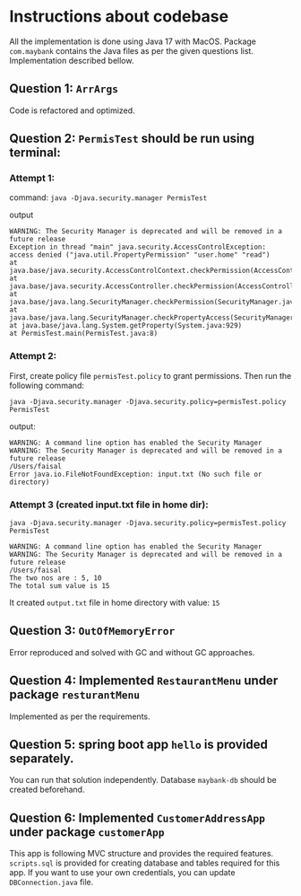 # Instructions about codebase

All the implementation is done using Java 17 with MacOS. Package `com.maybank` contains the Java files 
as per the given questions list. Implementation described bellow. 

## Question 1: `ArrArgs` 
Code is refactored and optimized.

## Question 2: `PermisTest` should be run using terminal:
### Attempt 1:
command: `java -Djava.security.manager PermisTest`

output

``` WARNING: A command line option has enabled the Security Manager
WARNING: The Security Manager is deprecated and will be removed in a future release
Exception in thread "main" java.security.AccessControlException: access denied ("java.util.PropertyPermission" "user.home" "read")
at java.base/java.security.AccessControlContext.checkPermission(AccessControlContext.java:485)
at java.base/java.security.AccessController.checkPermission(AccessController.java:1068)
at java.base/java.lang.SecurityManager.checkPermission(SecurityManager.java:416)
at java.base/java.lang.SecurityManager.checkPropertyAccess(SecurityManager.java:1160)
at java.base/java.lang.System.getProperty(System.java:929)
at PermisTest.main(PermisTest.java:8)
```

### Attempt 2:

First, create policy file `permisTest.policy` to grant permissions. Then run the following command:

`java -Djava.security.manager -Djava.security.policy=permisTest.policy PermisTest`

output: 

```
WARNING: A command line option has enabled the Security Manager
WARNING: The Security Manager is deprecated and will be removed in a future release
/Users/faisal
Error java.io.FileNotFoundException: input.txt (No such file or directory)
```

### Attempt 3 (created input.txt file in home dir):

`java -Djava.security.manager -Djava.security.policy=permisTest.policy PermisTest`

```
WARNING: A command line option has enabled the Security Manager
WARNING: The Security Manager is deprecated and will be removed in a future release
/Users/faisal
The two nos are : 5, 10
The total sum value is 15
```

It created `output.txt` file in home directory with value: `15`

## Question 3: `OutOfMemoryError`

Error reproduced and solved with GC and without GC approaches.

## Question 4: Implemented `RestaurantMenu` under package `resturantMenu`

Implemented as per the requirements.

## Question 5: spring boot app `hello` is provided separately. 

You can run that solution independently. Database `maybank-db` should be created beforehand.

## Question 6: Implemented `CustomerAddressApp` under package `customerApp`

This app is following MVC structure and provides the required features. 
`scripts.sql` is provided for creating database and tables required for this app. 
If you want to use your own credentials, you can update `DBConnection.java` file.

